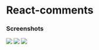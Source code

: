 # React-comments
### Screenshots
![](http://fs66.www.ex.ua/show/247940111/247940111.jpg)
![](http://fs65.www.ex.ua/show/247940190/247940190.jpg)
![](http://fs65.www.ex.ua/show/247940213/247940213.jpg)
